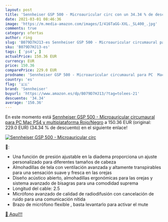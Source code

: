 ```yaml
---
layout: post
title: 'Sennheiser GSP 500 - Microauricular circ con un 34.34 % de descuento'
date: 2021-03-01 08:46:36
image: 'https://m.media-amazon.com/images/I/416TaGG-XXL._SL400_.jpg'
comments: true
category: ofertas
author: ring
slug: 'B079D7HJ13-es Sennheiser GSP 500 - Microauricular circumaural para PC...'
sku: 'B079D7HJ13-es'
tags: [ 'ps4', ]
actualPrice: 150.36 EUR
currency: EUR
price: 150.36
comparePrice: 229.0 EUR
prodname: 'Sennheiser GSP 500 - Microauricular circumaural para PC  Mac  PS4 y multiplataforma  Rojo/Negro'
country: 'es'
flag: '🇪🇸'
brand: 'Sennheiser'
buyurl: 'https://www.amazon.es/dp/B079D7HJ13/?tag=tolees-21'
descuento: '34.34'
average: '150.36'
---
```


En este momento está [Sennheiser GSP 500 - Microauricular circumaural para PC  Mac  PS4 y multiplataforma  Rojo/Negro](https://www.amazon.es/dp/B079D7HJ13/?tag=tolees-21) a 150.36 EUR (original: 229.0 EUR) (34.34 %  de descuento) en el siguiente enlace!

[![Sennheiser GSP 500 - Microauricular circ](https://m.media-amazon.com/images/I/416TaGG-XXL._SL400_.jpg)](https://www.amazon.es/dp/B079D7HJ13/?tag=tolees-21)

🔎:

- Una función de presión ajustable en la diadema proporciona un ajuste personalizado para diferentes tamaños de cabeza
- Almohadillas de tela con ventilación avanzada y altamente transpirables para una sensación suave y fresca en las orejas
- Diseño acústico abierto, almohadillas ergonómicas para las orejas y sistema avanzado de bisagras para una comodidad suprema
- Longitud del cable: 2.5
- Micrófono avanzado de calidad de radiodifusión con cancelación de ruido para una comunicación nítida
- Brazo de micrófono flexible , basta levantarlo para activar el mute

[🛒 Aquí!!!](https://www.amazon.es/dp/B079D7HJ13/?tag=tolees-21)
